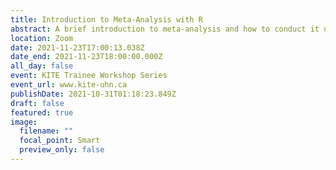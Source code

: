 ```yaml
---
title: Introduction to Meta-Analysis with R
abstract: A brief introduction to meta-analysis and how to conduct it using R & RStudio.
location: Zoom
date: 2021-11-23T17:00:13.038Z
date_end: 2021-11-23T18:00:00.000Z
all_day: false
event: KITE Trainee Workshop Series
event_url: www.kite-uhn.ca
publishDate: 2021-10-31T01:18:23.849Z
draft: false
featured: true
image:
  filename: ""
  focal_point: Smart
  preview_only: false
---
```

